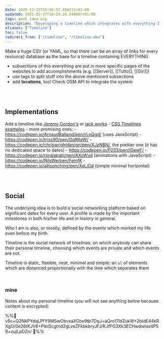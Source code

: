 ```yaml
---
date: 2020-12-15T15:56:57.856311+01:00
updated: 2021-02-27T16:21:24.548067+01:00
tags: geek idea wip
description: "Developing a timeline which integrates with everything I do and locations all over the world"
aliases: ["Timeline"]
toc: false
redirect_from: ["/timeline", "/timeline-dev"]
---
```

Make a huge CSV (or YAML, so that there can be an array of links for every resource) database as the base for a timeline containing EVERYTHING

- subsections of this everything are put in more specific pages of the websites to add accomplishments (e.g. [[Server]], [[Tutto]], [[Giri]])
- use tags to split stuff into the above mentioned subsections
- add **locations**, too! Check OSM API to integrate the system

<br>
<br>

## Implementations

Add a timeline like [Jeremy Gordon's](https://jgordon.io "Jeremy Gordon") or [jack.works](https://web.archive.org/web/20200513054829/http://jack.works/)
	- [CSS Timelines examples](https://freefrontend.com/css-timelines/ "65 CSS Timelines")
	- more promising ones:
		- https://codepen.io/ArnaudBalland/pen/rLeQgd/ (uses JavaScript)
		- https://codepen.io/triss90/pen/GqRKeW/
		- https://codepen.io/chriswrightdesign/pen/XJzNBN/, the prettier one (it has no dedicated space to dates)
		- https://codepen.io/P233/pen/lGewF/
		- https://codepen.io/rprajapatii/pen/AXoWyd (animations with JavaScript)
		- https://codepen.io/NilsWe/pen/FemfK
		- https://codepen.io/allisonching/pen/XeLjGd (simple minimal horizontal)

<br>
<br>

## Social

The underlying idea is to build a social networking platform based on significant dates for every user. A profile is made by the important milestones in both his/her life and in history in general.

Who I am is also, or mostly, defined by the events which marked my life even before my birth.

Timeline is the social network of timelines, on which anybody can share their personal timeline, choosing which events are private and which events are not.

Timeline is static, flexible, neat, minimal and simple: an `ul` of elements which are distanced proportionally with the time which separates them

<br>

### mine

Notes about my personal timeline (you will not see anything below because content is encrypted)

%%🔐 v6c+Q2NkPYdqLPfY9MSwObvxaXGtw9tb7DqJ+aQro17ldZukW+2bIdE44kRXgO/0e26tKJV6+PIeiScgtnd2gLveZFkbkbryJFJ/KJfFG3Xk3ECHwdwIss4P59+zujLpDZn/ 🔐%%